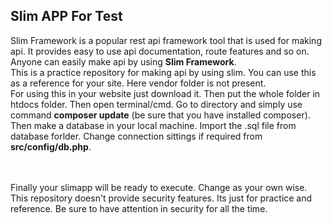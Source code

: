 ## Slim APP For Test

Slim Framework is a popular rest api framework tool that is used for making api. It provides easy to use api documentation, route features and so on. Anyone can easily make api by using <strong>Slim Framework</strong>. 
<br>
This is a practice repository for making api by using slim. You can use this as a reference for your site. Here vendor folder is not present. 
<br>
For using this in your website just download it. Then put the whole folder in htdocs folder. Then open terminal/cmd. Go to directory and simply use command
<strong>composer update</strong> (be sure that you have installed composer). Then make a database in your local machine. Import the .sql file from database forlder. Change connection sittings if required from <strong>src/config/db.php</strong>.

<br><br>
Finally your slimapp will be ready to execute. Change as your own wise. This repository doesn't provide security features. Its just for practice and reference. Be sure to have attention in security for all the time. 
